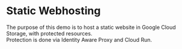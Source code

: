 # Static Webhosting

The purpose of this demo is to host a static website in Google Cloud Storage, with protected resources.  
Protection is done via Identity Aware Proxy and Cloud Run.  

